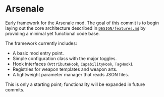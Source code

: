 # Arsenale

Early framework for the Arsenale mod.  The goal of this commit is to begin
laying out the core architecture described in [`DESIGN/features.md`](DESIGN/features.md)
by providing a minimal yet functional code base.

The framework currently includes:
- A basic mod entry point.
- Simple configuration class with the major toggles.
- Hook interfaces (`AttributeHook`, `CapabilityHook`, `TagHook`).
- Registries for weapon templates and weapon arts.
- A lightweight parameter manager that reads JSON files.

This is only a starting point; functionality will be expanded in future commits.
